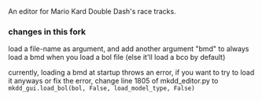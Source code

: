 An editor for Mario Kard Double Dash's race tracks.

### changes in this fork
load a file-name as argument, and add another argument "bmd" to always load a bmd when you load a bol file (else it'll load a bco by default)

currently, loading a bmd at startup throws an error, if you want to try to load it anyways or fix the error,
change line 1805 of mkdd_editor.py to
```            mkdd_gui.load_bol(bol, False, load_model_type, False)```
